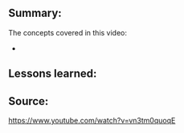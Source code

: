 ## Summary:
The concepts covered in this video:

* 

## Lessons learned:


## Source:
https://www.youtube.com/watch?v=vn3tm0quoqE